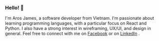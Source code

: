 ### Hello! 👋 
I'm Aros James, a software developer from Vietnam. I'm passionate about learning programming languages, with a particular focus on React and Python. I also have a strong interest in wireframing, UX/UI, and design in general.
Feel free to connect with me on [Facebook](https://www.facebook.com/arosjames.1007) or on [LinkedIn](https://www.linkedin.com/in/aros-james/) .


<!---
ArosJames1007/ArosJames1007 is a ✨ special ✨ repository because its `README.md` (this file) appears on your GitHub profile.
You can click the Preview link to take a look at your changes.
--->
